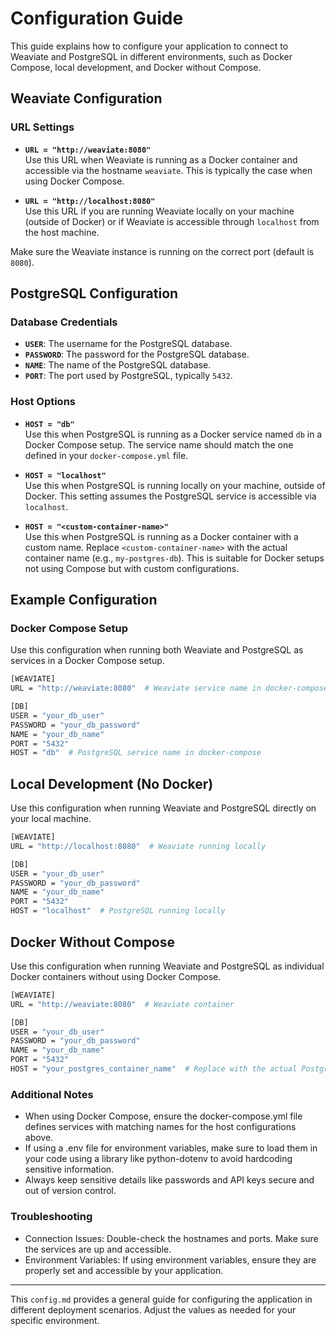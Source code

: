 # Configuration Guide

This guide explains how to configure your application to connect to Weaviate and PostgreSQL in different environments, such as Docker Compose, local development, and Docker without Compose.

## Weaviate Configuration

### URL Settings

- **`URL = "http://weaviate:8080"`**  
  Use this URL when Weaviate is running as a Docker container and accessible via the hostname `weaviate`. This is typically the case when using Docker Compose.

- **`URL = "http://localhost:8080"`**  
  Use this URL if you are running Weaviate locally on your machine (outside of Docker) or if Weaviate is accessible through `localhost` from the host machine.

Make sure the Weaviate instance is running on the correct port (default is `8080`).

## PostgreSQL Configuration

### Database Credentials

- **`USER`**: The username for the PostgreSQL database.
- **`PASSWORD`**: The password for the PostgreSQL database.
- **`NAME`**: The name of the PostgreSQL database.
- **`PORT`**: The port used by PostgreSQL, typically `5432`.

### Host Options

- **`HOST = "db"`**  
  Use this when PostgreSQL is running as a Docker service named `db` in a Docker Compose setup. The service name should match the one defined in your `docker-compose.yml` file.

- **`HOST = "localhost"`**  
  Use this when PostgreSQL is running locally on your machine, outside of Docker. This setting assumes the PostgreSQL service is accessible via `localhost`.

- **`HOST = "<custom-container-name>"`**  
  Use this when PostgreSQL is running as a Docker container with a custom name. Replace `<custom-container-name>` with the actual container name (e.g., `my-postgres-db`). This is suitable for Docker setups not using Compose but with custom configurations.

## Example Configuration

### Docker Compose Setup

Use this configuration when running both Weaviate and PostgreSQL as services in a Docker Compose setup.

```bash
[WEAVIATE]
URL = "http://weaviate:8080"  # Weaviate service name in docker-compose

[DB]
USER = "your_db_user"
PASSWORD = "your_db_password"
NAME = "your_db_name"
PORT = "5432"
HOST = "db"  # PostgreSQL service name in docker-compose


```
## Local Development (No Docker)
Use this configuration when running Weaviate and PostgreSQL directly on your local machine.

```bash
[WEAVIATE]
URL = "http://localhost:8080"  # Weaviate running locally

[DB]
USER = "your_db_user"
PASSWORD = "your_db_password"
NAME = "your_db_name"
PORT = "5432"
HOST = "localhost"  # PostgreSQL running locally

```

## Docker Without Compose
Use this configuration when running Weaviate and PostgreSQL as individual Docker containers without using Docker Compose.

```bash
[WEAVIATE]
URL = "http://weaviate:8080"  # Weaviate container

[DB]
USER = "your_db_user"
PASSWORD = "your_db_password"
NAME = "your_db_name"
PORT = "5432"
HOST = "your_postgres_container_name"  # Replace with the actual PostgreSQL container name
```
### Additional Notes
- When using Docker Compose, ensure the docker-compose.yml file defines services with matching names for the host configurations above.
- If using a .env file for environment variables, make sure to load them in your code using a library like python-dotenv to avoid hardcoding sensitive information.
- Always keep sensitive details like passwords and API keys secure and out of version control.

### Troubleshooting
- Connection Issues: Double-check the hostnames and ports. Make sure the services are up and accessible.
- Environment Variables: If using environment variables, ensure they are properly set and accessible by your application.
---

This `config.md` provides a general guide for configuring the application in different deployment scenarios. Adjust the values as needed for your specific environment.
